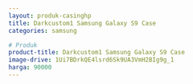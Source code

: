 ```yaml
---
layout: produk-casinghp
title: Darkcustom1 Samsung Galaxy S9 Case
categories: samsung

# Produk
product-title: Darkcustom1 Samsung Galaxy S9 Case
image-drive: 1Ui7BDrkQE4lsrd6Sk9UA3VmH2BIg9g_1
harga: 90000
---
```

